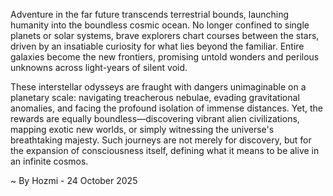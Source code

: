 
Adventure in the far future transcends terrestrial bounds, launching humanity into the boundless cosmic ocean. No longer confined to single planets or solar systems, brave explorers chart courses between the stars, driven by an insatiable curiosity for what lies beyond the familiar. Entire galaxies become the new frontiers, promising untold wonders and perilous unknowns across light-years of silent void.

These interstellar odysseys are fraught with dangers unimaginable on a planetary scale: navigating treacherous nebulae, evading gravitational anomalies, and facing the profound isolation of immense distances. Yet, the rewards are equally boundless—discovering vibrant alien civilizations, mapping exotic new worlds, or simply witnessing the universe's breathtaking majesty. Such journeys are not merely for discovery, but for the expansion of consciousness itself, defining what it means to be alive in an infinite cosmos.

~ By Hozmi - 24 October 2025
